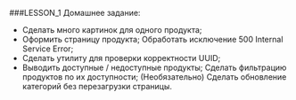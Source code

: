 ###LESSON_1 Домашнее задание:

  +  Сделать много картинок для одного продукта;
  + Оформить страницу продукта;
    Обработать исключение 500 Internal Service Error;
  + Сделать утилиту для проверки корректности UUID;
  +  Выводить доступные / недоступные продукты;
    Сделать фильтрацию продуктов по их доступности;
    (Необязательно) Сделать обновление категорий без перезагрузки страницы.
